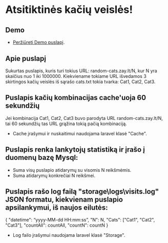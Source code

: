 <p align="center"><h3 class="lead display-4" style="font-size: 2rem;"><i class="fas fa-cat"></i> Atsitiktinės kačių veislės!</h3></p>

## Demo
- [Peržiūreti Demo puslapį](https://random-cats.zay.lt).

## Apie puslapį

Sukurtas puslapis, kuris turi tokius URL: random-cats.zay.lt/N, kur N yra skaičius nuo 1 iki 1000000.
Kiekviename tokiame URL išvedamos 3 skirtingos kačių veislės iš sąrašo cats.txt tokia tvarka: Cat1, Cat2, Cat3.

## Puslapis kačių kombinacijas cache'uoja 60 sekundžių
Jei kombinacija Cat1, Cat2, Cat3 buvo parodyta URL random-cats.zay.lt/N, tai 60 sekundžių tas URL grąžina tokią pačią kombinaciją.
- Cache įrašymui ir nuskaitimui naudojama laravel klasė "Cache".

## Puslapis renka lankytojų statistiką ir įrašo į duomenų bazę Mysql:
- Suma visų puslapio atidarymų su visomis N reikšmėmis.
- Suma atidarymų konkrečiai N reikšmei.

## Puslapis rašo log failą "storage\logs\visits.log" JSON formatu, kiekvienam puslapio apsilankymui, iš naujos eilutės:
{
"datetime": “yyyy-MM-dd HH:mm:ss”,
"N": N,
"Cats": ["Cat1", "Cat2", "Cat3"],
"countAll": countAll,
"countN": countN
}
- Log failo įrašymui naudojama laravel klasė "Storage".